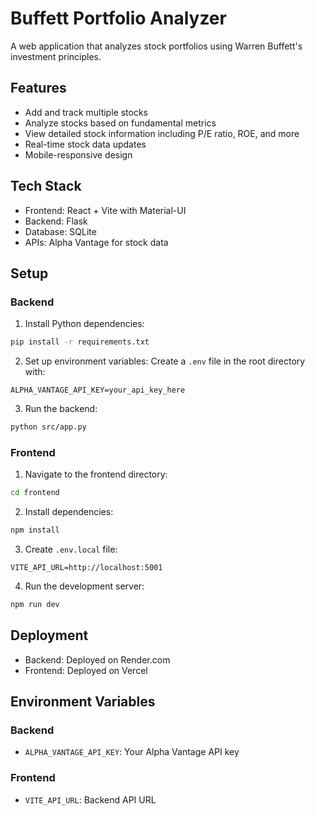 # Buffett Portfolio Analyzer

A web application that analyzes stock portfolios using Warren Buffett's investment principles.

## Features
- Add and track multiple stocks
- Analyze stocks based on fundamental metrics
- View detailed stock information including P/E ratio, ROE, and more
- Real-time stock data updates
- Mobile-responsive design

## Tech Stack
- Frontend: React + Vite with Material-UI
- Backend: Flask
- Database: SQLite
- APIs: Alpha Vantage for stock data

## Setup

### Backend
1. Install Python dependencies:
```bash
pip install -r requirements.txt
```

2. Set up environment variables:
Create a `.env` file in the root directory with:
```
ALPHA_VANTAGE_API_KEY=your_api_key_here
```

3. Run the backend:
```bash
python src/app.py
```

### Frontend
1. Navigate to the frontend directory:
```bash
cd frontend
```

2. Install dependencies:
```bash
npm install
```

3. Create `.env.local` file:
```
VITE_API_URL=http://localhost:5001
```

4. Run the development server:
```bash
npm run dev
```

## Deployment
- Backend: Deployed on Render.com
- Frontend: Deployed on Vercel

## Environment Variables
### Backend
- `ALPHA_VANTAGE_API_KEY`: Your Alpha Vantage API key

### Frontend
- `VITE_API_URL`: Backend API URL 